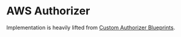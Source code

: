 # AWS Authorizer

Implementation is heavily lifted from 
[Custom Authorizer Blueprints](https://github.com/awslabs/aws-apigateway-lambda-authorizer-blueprints).  